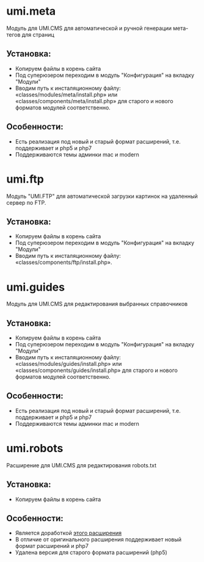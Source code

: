 # umi.meta

Модуль для UMI.CMS для автоматической и ручной генерации мета-тегов для страниц

## Установка:
- Копируем файлы в корень сайта
- Под суперюзером переходим в модуль "Конфигурация" на вкладку "Модули"
- Вводим путь к инсталяционному файлу: «classes/modules/meta/install.php» или «classes/components/meta/install.php» для старого и нового форматов модулей соответственно.

## Особенности:
- Есть реализация под новый и старый формат расширений, т.е. поддерживает и php5 и php7
- Поддерживаются темы админки mac и modern


# umi.ftp

Модуль "UMI.FTP" для автоматической загрузки картинок на удаленный сервер по FTP.

## Установка:
- Копируем файлы в корень сайта
- Под суперюзером переходим в модуль "Конфигурация" на вкладку "Модули"
- Вводим путь к инсталяционному файлу: «classes/components/ftp/install.php».


# umi.guides

Модуль для UMI.CMS для редактирования выбранных справочников

## Установка:
- Копируем файлы в корень сайта
- Под суперюзером переходим в модуль "Конфигурация" на вкладку "Модули"
- Вводим путь к инсталяционному файлу: «classes/modules/guides/install.php» или «classes/components/guides/install.php» для старого и нового форматов модулей соответственно.

## Особенности:
- Есть реализация под новый и старый формат расширений, т.е. поддерживает и php5 и php7
- Поддерживаются темы админки mac и modern


# umi.robots

Расширение для UMI.CMS для редактирования robots.txt

## Установка:
- Копируем файлы в корень сайта

## Особенности:
- Является доработкой [этого расширения](https://market.umi-cms.ru/module/robotstxt/)
- В отличие от оригинального расширения поддерживает новый формат расширений и php7
- Удалена версия для старого формата расширений (php5)
